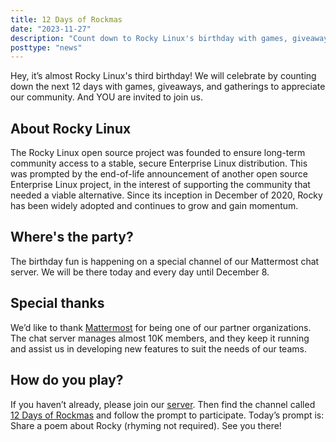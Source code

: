 ```yaml
---
title: 12 Days of Rockmas
date: "2023-11-27"
description: "Count down to Rocky Linux's birthday with games, giveaways, and more. Day 1."
posttype: "news"
---
```


Hey, it’s almost Rocky Linux's third birthday! We will celebrate by counting down the next 12 days with games, giveaways, and gatherings to appreciate our community. And YOU are invited to join us.

## About Rocky Linux

The Rocky Linux open source project was founded to ensure long-term community access to a stable, secure Enterprise Linux distribution. This was prompted by the end-of-life announcement of another open source Enterprise Linux project, in the interest of supporting the community that needed a viable alternative. Since its inception in December of 2020, Rocky has been widely adopted and continues to grow and gain momentum.

## Where's the party?

The birthday fun is happening on a special channel of our Mattermost chat server. We will be there today and every day until December 8.

## Special thanks

We’d like to thank [Mattermost](https://mattermost.com/) for being one of our partner organizations. The chat server manages almost 10K members, and they keep it running and assist us in developing new features to suit the needs of our teams. 

## How do you play?

If you haven’t already, please join our [server](https://chat.rockylinux.org/). Then find the channel called [12 Days of Rockmas](https://chat.rockylinux.org/rocky-linux/channels/event---12-days-of-rockmas-2023-11-27) and follow the prompt to participate. Today’s prompt is: Share a poem about Rocky (rhyming not required). See you there!
